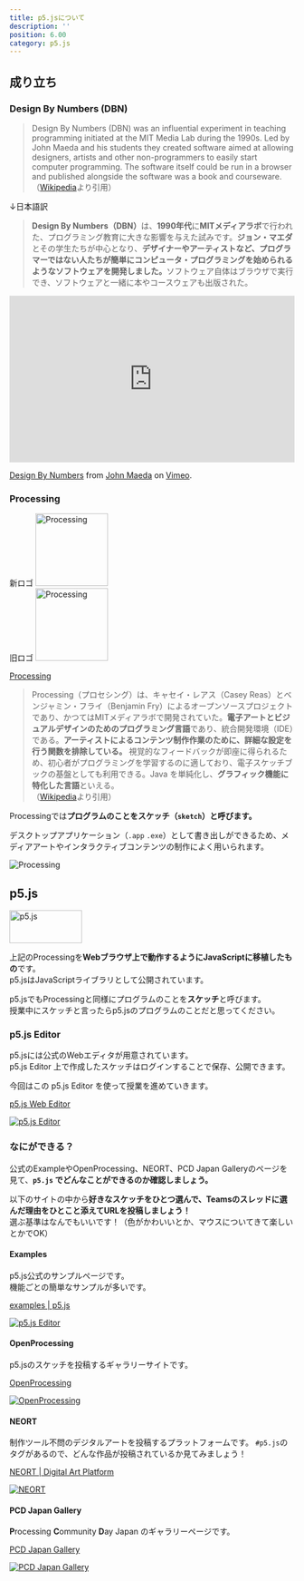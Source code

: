 ```yaml
---
title: p5.jsについて
description: ''
position: 6.00
category: p5.js
---
```


## 成り立ち

### Design By Numbers (DBN)

> Design By Numbers (DBN) was an influential experiment in teaching programming initiated at the MIT Media Lab during the 1990s. Led by John Maeda and his students they created software aimed at allowing designers, artists and other non-programmers to easily start computer programming. The software itself could be run in a browser and published alongside the software was a book and courseware.<br>（[Wikipedia](https://en.wikipedia.org/wiki/Design_By_Numbers)より引用）

↓日本語訳
> <strong>Design By Numbers（DBN）</strong>は、<strong>1990年代</strong>に<strong>MITメディアラボ</strong>で行われた、プログラミング教育に大きな影響を与えた試みです。<strong>ジョン・マエダ</strong>とその学生たちが中心となり、<strong>デザイナーやアーティストなど、プログラマーではない人たちが簡単にコンピュータ・プログラミングを始められるようなソフトウェアを開発しました。</strong>ソフトウェア自体はブラウザで実行でき、ソフトウェアと一緒に本やコースウェアも出版された。

<!-- Vimeo 埋め込み -->
<div style="padding:58.31% 0 0 0;position:relative;"><iframe src="https://player.vimeo.com/video/72611093?h=2c52eee7ae" style="position:absolute;top:0;left:0;width:100%;height:100%;" frameborder="0" allow="autoplay; fullscreen; picture-in-picture" allowfullscreen></iframe></div><script src="https://player.vimeo.com/api/player.js"></script>
<p><a href="https://vimeo.com/72611093">Design By Numbers</a> from <a href="https://vimeo.com/user895875">John Maeda</a> on <a href="https://vimeo.com">Vimeo</a>.</p>

### Processing

<div class="flex justify-around items-center">
  <div>
    <span>新ロゴ</span>
    <img src="/resource/image/p5js_intro_logo-p5.png" alt="Processing" width="128" height="128"/>
  </div>
  <div>
    <span>旧ロゴ</span>
    <img src="/resource/image/p5js_intro_logo-p5-old.png" alt="Processing" width="128" height="128"/>
  </div>
</div>

[Processing](https://processing.org/)

> Processing（プロセシング）は、キャセイ・レアス（Casey Reas）とベンジャミン・フライ（Benjamin Fry）によるオープンソースプロジェクトであり、かつてはMITメディアラボで開発されていた。<strong>電子アートとビジュアルデザインのためのプログラミング言語</strong>であり、統合開発環境（IDE）である。<strong>アーティストによるコンテンツ制作作業のために、詳細な設定を行う関数を排除している。</strong> 視覚的なフィードバックが即座に得られるため、初心者がプログラミングを学習するのに適しており、電子スケッチブックの基盤としても利用できる。Java を単純化し、<strong>グラフィック機能に特化した言語</strong>といえる。<br>（[Wikipedia](https://ja.wikipedia.org/wiki/Processing)より引用）

Processingでは**プログラムのことをスケッチ（`sketch`）と呼びます。**

デスクトップアプリケーション（`.app` `.exe`）として書き出しができるため、メディアアートやインタラクティブコンテンツの制作によく用いられます。

<img src="/resource/image/p5js_intro_processing.png" alt="Processing"/>

## p5.js

<img src="/resource/image/common_logo-p5js.svg" width="128" height="58" alt="p5.js"/>

上記のProcessingを**Webブラウザ上で動作するようにJavaScriptに移植したもの**です。  
p5.jsはJavaScriptライブラリとして公開されています。

<alert>

p5.jsでもProcessingと同様にプログラムのことを**スケッチ**と呼びます。  
授業中にスケッチと言ったらp5.jsのプログラムのことだと思ってください。

</alert>

### p5.js Editor

p5.jsには公式のWebエディタが用意されています。  
p5.js Editor 上で作成したスケッチはログインすることで保存、公開できます。

今回はこの p5.js Editor を使って授業を進めていきます。

[p5.js Web Editor](https://editor.p5js.org/)

<a href="https://editor.p5js.org/" target="_blank">
  <img src="/resource/image/p5js_intro_editor.png" alt="p5.js Editor"/>
</a>
<!--  -->

### なにができる？

<alert type="success">

公式のExampleやOpenProcessing、NEORT、PCD Japan Galleryのページを見て、<strong>`p5.js` でどんなことができるのか確認しましょう。</strong>

</alert>

<alert type="success">

以下のサイトの中から<strong>好きなスケッチをひとつ選んで、Teamsのスレッドに選んだ理由をひとこと添えてURLを投稿しましょう！</strong>  
選ぶ基準はなんでもいいです！（色がかわいいとか、マウスについてきて楽しいとかでOK）

</alert>

#### Examples

p5.js公式のサンプルページです。  
機能ごとの簡単なサンプルが多いです。

[examples | p5.js](https://p5js.org/examples/)

<a href="https://p5js.org/examples/" target="_blank">
  <img src="/resource/image/p5js_intro_p5js-examples.png" alt="p5.js Editor"/>
</a>

#### OpenProcessing

p5.jsのスケッチを投稿するギャラリーサイトです。

[OpenProcessing](https://www.openprocessing.org/browse/#)

<a href="https://www.openprocessing.org/browse/#" target="_blank">
  <img src="/resource/image/p5js_intro_openprocessing.png" alt="OpenProcessing"/>
</a>

#### NEORT

制作ツール不問のデジタルアートを投稿するプラットフォームです。
`#p5.js`のタグがあるので、どんな作品が投稿されているか見てみましょう！

[NEORT | Digital Art Platform](https://neort.io/tag/bmjb2ss3p9f7m1g01690)

<a href="https://neort.io/tag/bmjb2ss3p9f7m1g01690" target="_blank">
  <img src="/resource/image/p5js_intro_neort.png" alt="NEORT"/>
</a>

#### PCD Japan Gallery

**P**rocessing **C**ommunity **D**ay Japan のギャラリーページです。

[PCD Japan Gallery](https://pcd-japan-gallery.vercel.app/)

<a href="https://pcd-japan-gallery.vercel.app/" target="_blank">
  <img src="/resource/image/p5js_intro_pcdjapan.png" alt="PCD Japan Gallery"/>
</a>

